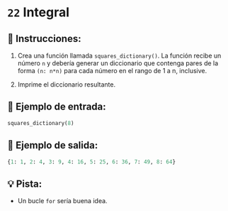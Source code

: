 # `22` Integral

## 📝 Instrucciones:

1. Crea una función llamada `squares_dictionary()`. La función recibe un número `n` y debería generar un diccionario que contenga pares de la forma `(n: n*n)` para cada número en el rango de 1 a n, inclusive.

2. Imprime el diccionario resultante.

## 📎 Ejemplo de entrada:

```py
squares_dictionary(8)
```

## 📎 Ejemplo de salida:

```py
{1: 1, 2: 4, 3: 9, 4: 16, 5: 25, 6: 36, 7: 49, 8: 64}
```

## 💡 Pista:

+ Un bucle `for` sería buena idea.
